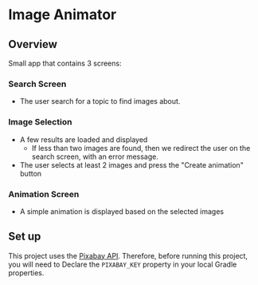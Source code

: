 # Image Animator

## Overview
Small app that contains 3 screens:
### Search Screen
- The user search for a topic to find images about.
### Image Selection
- A few results are loaded and displayed
    - If less than two images are found, then we redirect the user on the search screen, with an error message.
- The user selects at least 2 images and press the "Create animation" button
### Animation Screen 
- A simple animation is displayed based on the selected images

## Set up
This project uses the [Pixabay API](https://pixabay.com/api/docs/). Therefore, before running this project, you will need to
Declare the `PIXABAY_KEY` property in your local Gradle properties.